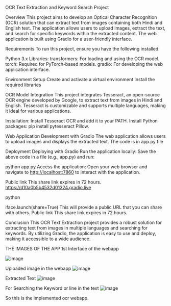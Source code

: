 OCR Text Extraction and Keyword Search Project

Overview
This project aims to develop an Optical Character Recognition (OCR) solution that can extract text from images containing both Hindi and English text. 
The application allows users to upload images, extract the text, and search for specific keywords within the extracted content. 
The web application is built using Gradio for a user-friendly interface.

Requirements
To run this project, ensure you have the following installed:

Python 3.x
Libraries:
transformers: For loading and using the OCR model.
torch: Required for PyTorch-based models.
gradio: For developing the web application interface.

Environment Setup
Create and activate a virtual environment
Install the required libraries


OCR Model Integration
This project integrates Tesseract, an open-source OCR engine developed by Google, to extract text from images in Hindi and English. 
Tesseract is customizable and supports multiple languages, making it ideal for various applications.

Installation:
Install Tesseract OCR and add it to your PATH.
Install Python packages: pip install pytesseract Pillow.


Web Application Development with Gradio
The web application allows users to upload images and displays the extracted text. The code is in app.py file 

Deployment
Deploying with Gradio
Run the application locally: Save the above code in a file (e.g., app.py) and run:

python app.py
Access the application: Open your web browser and navigate to [http://localhost:7860](http://127.0.0.1:7860) to interact with the application.

Public link
This share link expires in 72 hours. 
https://d10a0b5b4532d01324.gradio.live

python

iface.launch(share=True)
This will provide a public URL that you can share with others.
Public link
This share link expires in 72 hours. 


Conclusion
This OCR Text Extraction project provides a robust solution for extracting text from images in multiple languages and searching for keywords. 
By utilizing Gradio, the application is easy to use and deploy, making it accessible to a wide audience.

THE IMAGES OF THE APP
1st Interface of the webapp

![image](https://github.com/user-attachments/assets/0f1f6084-dd05-4980-9552-fc6d59f7e4c8)

Uploaded image in the webapp
![image](https://github.com/user-attachments/assets/091918cf-1b86-4ebc-810b-dfa828acc49d)

Extracted Text
![image](https://github.com/user-attachments/assets/5aeefb8f-f31f-49ee-8c33-9a10937827d5)

For Searching the Keyword or line in the text
![image](https://github.com/user-attachments/assets/3cd2c123-9f04-47ea-8c5f-d6cb7a0f430b)

So this is the implemented ocr webapp.
